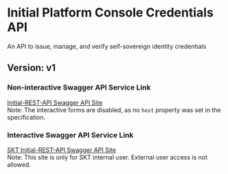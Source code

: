 # Initial Platform Console Credentials API
An API to issue, manage, and verify self-sovereign identity credentials

## Version: v1

### Non-interactive Swagger API Service Link
<a href="https://app.swaggerhub.com/apis-docs/khujin1/Initial-REST-API-Service/v0.5.3"  target="_blank">Initial-REST-API Swagger API Site</a>
<br>Note: The interactive forms are disabled, as no `host` property was set in the specification. 

### Interactive Swagger API Service Link
<a href="http://172.27.18.102:8021/api/doc"  target="_blank">SKT Initial-REST-API Swagger API Site</a>
<br>Note: This site is only for SKT internal user. External user access is not allowed.